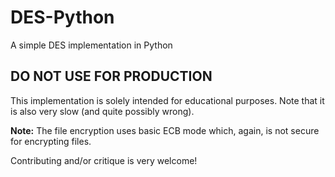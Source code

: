 # DES-Python

A simple DES implementation in Python

## DO NOT USE FOR PRODUCTION

This implementation is solely intended for educational purposes.
Note that it is also very slow (and quite possibly wrong).

**Note:** The file encryption uses basic ECB mode which, again, is not secure for encrypting files.

Contributing and/or critique is very welcome!
